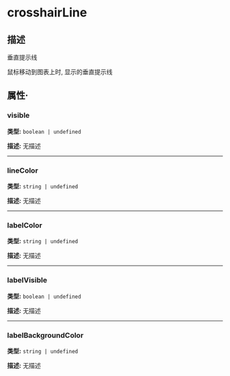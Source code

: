 # crosshairLine
## 描述
垂直提示线

鼠标移动到图表上时, 显示的垂直提示线


## 属性·

### visible

**类型:** `boolean | undefined`

**描述:**
无描述

---

### lineColor

**类型:** `string | undefined`

**描述:**
无描述

---

### labelColor

**类型:** `string | undefined`

**描述:**
无描述

---

### labelVisible

**类型:** `boolean | undefined`

**描述:**
无描述

---

### labelBackgroundColor

**类型:** `string | undefined`

**描述:**
无描述